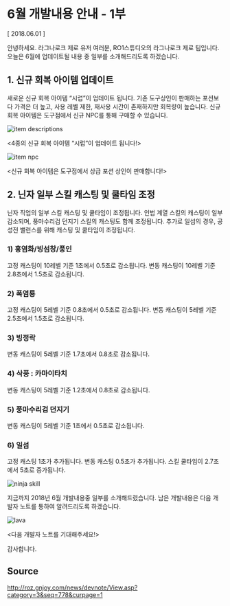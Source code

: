 # 6월 개발내용 안내 - 1부

[ 2018.06.01 ]

안녕하세요. 라그나로크 제로 유저 여러분, RO1스튜디오의 라그나로크 제로 팀입니다. 오늘은 6월에 업데이트될 내용 중 일부를 소개해드리도록 하겠습니다.

## 1. 신규 회복 아이템 업데이트

새로운 신규 회복 아이템 “시럽”이 업데이트 됩니다. 기존 도구상인이 판매하는 포션보다 가격은 더 높고, 사용 레벨 제한, 재사용 시간이 존재하지만 회복량이 높습니다. 신규 회복 아이템은 도구점에서 신규 NPC를 통해 구매할 수 있습니다.

![item descriptions](http://imgc.gnjoy.com/ufile/common/2018/06/01/041724_gqvQPUjI.png)

<4종의 신규 회복 아이템 “시럽”이 업데이트 됩니다!>

![item npc](http://imgc.gnjoy.com/ufile/common/2018/06/01/041738_N6dyGxtu.png)

<신규 회복 아이템은 도구점에서 상급 포션 상인이 판매합니다!>

## 2. 닌자 일부 스킬 캐스팅 및 쿨타임 조정

닌자 직업의 일부 스킬 캐스팅 및 쿨타임이 조정됩니다. 인법 계열 스킬의 캐스팅이 일부 감소되며, 풍마수리검 던지기 스킬의 캐스팅도 함께 조정됩니다. 추가로 일섬의 경우, 공성전 밸런스를 위해 캐스팅 및 쿨타임이 조정됩니다.

### 1) 홍염화/빙섬창/풍인

고정 캐스팅이 10레벨 기준 1초에서 0.5초로 감소됩니다. 변동 캐스팅이 10레벨 기준 2.8초에서 1.5초로 감소됩니다.

### 2) 폭염룡

고정 캐스팅이 5레벨 기준 0.8초에서 0.5초로 감소됩니다. 변동 캐스팅이 5레벨 기준 2.5초에서 1.5초로 감소됩니다.

### 3) 빙정락

변동 캐스팅이 5레벨 기준 1.7초에서 0.8초로 감소됩니다.

### 4) 삭풍 : 카마이타치
 
변동 캐스팅이 5레벨 기준 1.2초에서 0.8초로 감소됩니다.

### 5) 풍마수리검 던지기

변동 캐스팅이 5레벨 기준 1초에서 0.5초로 감소됩니다.

### 6) 일섬

고정 캐스팅 1초가 추가됩니다. 변동 캐스팅 0.5초가 추가됩니다. 스킬 쿨타임이 2.7초에서 5초로 증가됩니다.

![ninja skill](http://imgc.gnjoy.com/ufile/common/2018/06/01/042150_tTUWMs8P.gif)

지금까지 2018년 6월 개발내용중 일부를 소개해드렸습니다. 남은 개발내용은 다음 개발자 노트를 통하여 알려드리도록 하겠습니다.

![lava](http://imgc.gnjoy.com/ufile/common/2018/06/01/042242_98asB3r6.png)

<다음 개발자 노트를 기대해주세요!>

감사합니다.

## Source

http://roz.gnjoy.com/news/devnote/View.asp?category=3&seq=778&curpage=1
